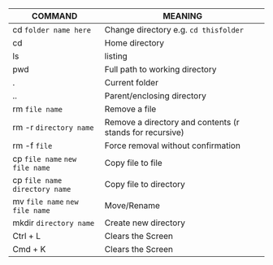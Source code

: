 
|  COMMAND  |    MEANING     |
| ----------- | ----------- |
| cd `folder name here` | Change directory e.g. `cd thisfolder`|
| cd  | Home directory |
| ls  | listing |
| pwd  | Full path to working directory |
|  . | Current folder |
|  .. |  Parent/enclosing directory |
|  rm `file name`| Remove a file |
|  rm -r `directory name`| Remove a directory and contents (r stands for recursive) |
|  rm -f `file`| Force removal without confirmation |
|  cp `file name` `new file name`| Copy file to file |
|  cp `file name` `directory name`| Copy file to directory |
|  mv `file name` `new file name`| Move/Rename |
|  mkdir `directory name`| Create new directory |
|  Ctrl + L| Clears the Screen |
| Cmd + K| Clears the Screen |
